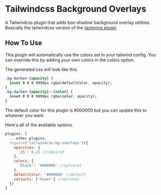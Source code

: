 # Tailwindcss Background Overlays
A Tailwindcss plugin that adds box-shadow background overlay utilities.
Basically the tailwindcss version of the [tachyons plugin](https://github.com/lowmess/tachyons-background-overlays)

## How To Use
This plugin will automatically use the colors set in your tailwind config. You can override this by adding your own colors in the colors option.

The generated css will look like this.

```css
.bg-darken-{opacity} {
  inset 0 0 0 9999px rgba(defaultColor, opacity);
}
.bg-darken-{opacity}--{color} {
  inset 0 0 0 9999px rgba(color, opacity);
}
```

The default color for this plugin is #000000 but you can update this to whatever you want.

Here's all of the available options.

```js
plugins: [
  ...other plugins,
  require('tailwindcss-bg-overlays')({
    opacities: {
      '25': 0.25 //required
    },
    colors: {
      'black': '#000000' //optional
    },
    defaultColor: '#000000' //default
    variants: ['hover'] //optional
  })
]
```
